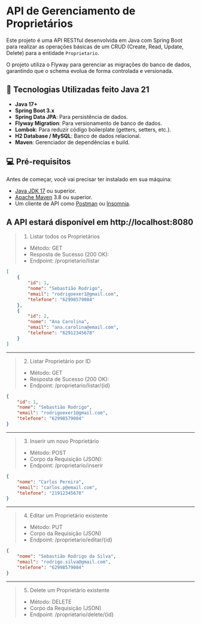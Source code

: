 # API de Gerenciamento de Proprietários

Este projeto é uma API RESTful desenvolvida em Java com Spring Boot para realizar as operações básicas de um CRUD (Create, Read, Update, Delete) para a entidade `Proprietario`.

O projeto utiliza o Flyway para gerenciar as migrações do banco de dados, garantindo que o schema evolua de forma controlada e versionada.

## 🚀 Tecnologias Utilizadas feito Java 21
* **Java 17+**
* **Spring Boot 3.x**
* **Spring Data JPA**: Para persistência de dados.
* **Flyway Migration**: Para versionamento de banco de dados.
* **Lombok**: Para reduzir código boilerplate (getters, setters, etc.).
* **H2 Database / MySQL**: Banco de dados relacional.
* **Maven**: Gerenciador de dependências e build.

## 💻 Pré-requisitos
Antes de começar, você vai precisar ter instalado em sua máquina:
* [Java JDK 17](https://www.oracle.com/java/technologies/javase/jdk17-archive-downloads.html) ou superior.
* [Apache Maven](https://maven.apache.org/download.cgi) 3.8 ou superior.
* Um cliente de API como [Postman](https://www.postman.com/) ou [Insomnia](https://insomnia.rest/).


## A API estará disponível em http://localhost:8080

> 1. Listar todos os Proprietários
> * Método: GET
> * Resposta de Sucesso (200 OK):
> * Endpoint: /proprietario/listar
``` json
[
    {
        "id": 1,
        "nome": "Sebastião Rodrigo",
        "email": "rodrigoexer1@gmail.com",
        "telefone": "62998579084"
    },
    {
        "id": 2,
        "nome": "Ana Carolina",
        "email": "ana.carolina@email.com",
        "telefone": "62912345678"
    }
]
```
<hr>

> 2. Listar Proprietário por ID
> * Método: GET
> * Resposta de Sucesso (200 OK):
> * Endpoint: /proprietario/listar/{id}
``` JSON
{
    "id": 1,
    "nome": "Sebastião Rodrigo",
    "email": "rodrigoexer1@gmail.com",
    "telefone": "62998579084"
}
```
<hr>

> 3. Inserir um novo Proprietário
> * Método: POST
> * Corpo da Requisição (JSON):
> * Endpoint: /proprietario/inserir
``` JSON
{
    "nome": "Carlos Pereira",
    "email": "carlos.p@email.com",
    "telefone": "21912345678"
}
```

<hr>

> 4. Editar um Proprietário existente
> * Método: PUT
> * Corpo da Requisição (JSON)
> * Endpoint: /proprietario/editar/{id}
```JSON
{
    "nome": "Sebastião Rodrigo da Silva",
    "email": "rodrigo.silva@gmail.com",
    "telefone": "62998579084"
}
```

<hr>

> 5. Delete um Proprietário existente
> * Método: DELETE
> * Corpo da Requisição (JSON)
> * Endpoint: /proprietario/delete/{id}
